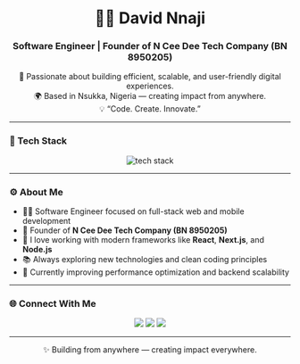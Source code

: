 
<!--
**nceedee/nceedee** is a ✨ _special_ ✨ repository because its `README.md` (this file) appears on your GitHub profile.

Here are some ideas to get you started:

- 🔭 I’m currently working on ...
- 🌱 I’m currently learning ...
- 👯 I’m looking to collaborate on ...
- 🤔 I’m looking for help with ...
- 💬 Ask me about ...
- 📫 How to reach me: ...
- 😄 Pronouns: ...
- ⚡ Fun fact: ...
--><h1 align="center">👨‍💻 David Nnaji</h1>
<h3 align="center">Software Engineer | Founder of <strong>N Cee Dee Tech Company</strong> (BN 8950205)</h3>

<p align="center">
  🚀 Passionate about building efficient, scalable, and user-friendly digital experiences.<br/>
  🌍 Based in Nsukka, Nigeria — creating impact from anywhere.<br/>
  💡 “Code. Create. Innovate.”
</p>

---

### 🧠 Tech Stack
<p align="center">
  <img src="https://skillicons.dev/icons?i=html,css,js,ts,tailwind,bootstrap,react,nextjs,nodejs&theme=light" alt="tech stack" />
</p>

---

### ⚙️ About Me
- 👨‍💻 Software Engineer focused on full-stack web and mobile development  
- 💼 Founder of **N Cee Dee Tech Company (BN 8950205)**  
- 💬 I love working with modern frameworks like **React**, **Next.js**, and **Node.js**  
- 📚 Always exploring new technologies and clean coding principles  
- 🌱 Currently improving performance optimization and backend scalability  

---

### 🌐 Connect With Me
<p align="center">
  <a href="mailto:nceedeetech@gmail.com"><img src="https://img.shields.io/badge/Email-nceedeetech@gmail.com-red?style=for-the-badge&logo=gmail"></a>
  <a href="https://github.com/YOUR_GITHUB_USERNAME"><img src="https://img.shields.io/badge/GitHub-David_Nnaji-black?style=for-the-badge&logo=github"></a>
  <a href="https://linkedin.com/in/YOUR_LINKEDIN"><img src="https://img.shields.io/badge/LinkedIn-David_Nnaji-blue?style=for-the-badge&logo=linkedin"></a>
</p>

---

<p align="center">✨ Building from anywhere — creating impact everywhere.</p>
